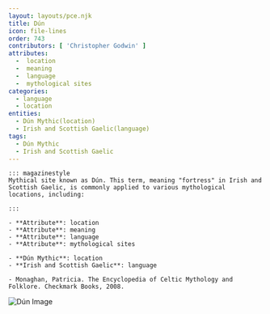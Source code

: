 ```yaml
---
layout: layouts/pce.njk
title: Dún
icon: file-lines
order: 743
contributors: [ 'Christopher Godwin' ]
attributes:
  -  location
  -  meaning
  -  language
  -  mythological sites
categories:
  - language
  - location
entities:
  - Dún Mythic(location)
  - Irish and Scottish Gaelic(language)
tags:
  - Dún Mythic
  - Irish and Scottish Gaelic
---
```

``` tab [group1:Info]
::: magazinestyle
Mythical site known as Dún. This term, meaning "fortress" in Irish and Scottish Gaelic, is commonly applied to various mythological locations, including:

:::
```
``` tab [group1:Attributes]
- **Attribute**: location
- **Attribute**: meaning
- **Attribute**: language
- **Attribute**: mythological sites
```
``` tab [group1:Entities]
- **Dún Mythic**: location
- **Irish and Scottish Gaelic**: language
```
``` tab [group1:Sources]
- Monaghan, Patricia. The Encyclopedia of Celtic Mythology and Folklore. Checkmark Books, 2008.
```
![Dún Image](['https://upload.wikimedia.org/wikipedia/commons/3/3a/Loch_Steinacleit.jpg'])
